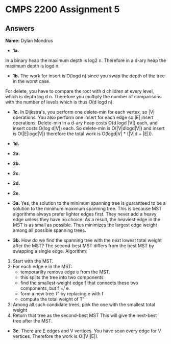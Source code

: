 # CMPS 2200 Assignment 5
## Answers

**Name:** Dylan Mondrus





- **1a.**

In a binary heap the maximum depth is log2 n. Therefore in a d-ary heap the maximum depth is logd n. 

- **1b.**
The work for insert is O(logd n) since you swap the depth of the tree in the worst case. 

For delete, you have to compare the root with d children at every level, which is depth log d n. Therefore you multiply the number of comparisons with the number of levels which is thus O(d logd n). 


- **1c.**
In Dijkstra's, you perform one delete-min for each vertex, so |V| operations. You also perform one insert for each edge so |E| insert operations. Delete-min in a d-ary heap costs O(d logd |V|) each, and insert costs O(log d|V|) each. So delete-min is O(|V|dlogd|V|) and insert is O(|E|logd|V|) therefore the total work is O(logd|V| * (|V|d + |E|)).

- **1d.**



- **2a.**


- **2b.**


- **2c.**

- **2d.**

- **2e.**



- **3a.**
Yes, the solution to the minimum spanning tree is guaranteed to be a solution to the minimum maximum spanning tree. This is because MST algorithms always prefer lighter edges first. They never add a heavy edge unless they have no choice. As a result, the heaviest edge in the MST is as small as possible. Thus minimizes the largest edge weight among all possible spanning trees. 


- **3b.**
How do we find the spanning tree with the next lowest total weight after the MST? The second-best MST differs from the best MST by swapping a single edge. 
Algorithm:
1. Start with the MST.
2. For each edge e in the MST:
    - temporarilty remove edge e from the MST.
    - this splits the tree into two components
    - find the smallest-weight edge f that connects these two components, but f =/ e. 
    - form a new tree T' by replacing e with f
    - compute the total weight of T'
3. Among all such candidate trees, pick the one with the smallest total weight
4. Return that tree as the second-best MST
This will give the next-best tree after the MST.


- **3c.**
There are E edges and V vertices. You have scan every edge for V vertices. Therefore the work is O(|V||E|). 